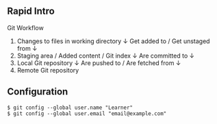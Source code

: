 
## Rapid Intro

Git Workflow

1) Changes to files in working directory
   ↓
Get added to / Get unstaged from
   ↓
2) Staging area / Added content / Git index
   ↓
Are committed to
   ↓
3) Local Git repository
   ↓
Are pushed to / Are fetched from
   ↓
4) Remote Git repository



## Configuration

``` code
$ git config --global user.name "Learner"
$ git config --global user.email "email@example.com"
```